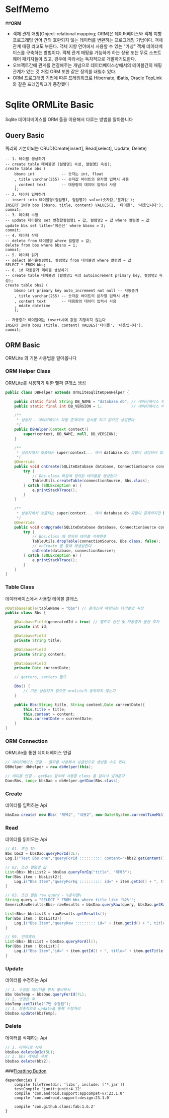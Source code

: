 # **SelfMemo**

##**ORM**
- 객체 관계 매핑(Object-relational mapping; ORM)은 데이터베이스와 객체 지향 프로그래밍 언어 간의 호환되지 않는 데이터를 변환하는 프로그래밍 기법이다. 객체 관계 매핑 라고도 부른다. 객체 지향 언어에서 사용할 수 있는 "가상" 객체 데이터베이스를 구축하는 방법이다. 객체 관계 매핑을 가능하게 하는 상용 또는 무료 소프트웨어 패키지들이 있고, 경우에 따라서는 독자적으로 개발하기도한다.
- 오브젝트간에 관계를 연결해주는 개념으로 데이터베이스상에서의 테이블간의 매핑관계가 있는 것 처럼 ORM 또한 같은 정의를 내릴수 있다.
- ORM 프로그래밍 기법에 따른 프레임워크로 Hibernate, iBatis, Oracle TopLink와 같은 프레임워크가 등장했다


# Sqlite ORMLite Basic
Sqlite 데이터베이스를 ORM 툴을 이용해서 다루는 방법을 알아봅니다

## Query Basic
쿼리의 기본이되는 CRUD(Create[insert], Read[select], Update, Delete)
```text
-- 1. 테이블 생성하기
-- create table 테이블명 (컬럼명1 속성, 컬럼명2 속성);
create table bbs (
	bbsno int            -- 숫자는 int, float
	, title varchar(255) -- 숫자값 바이트의 문자열 입력시 사용
	, content text       -- 대용량의 데이터 입력시 사용
    );
-- 2. 데이터 입력하기
-- insert into 테이블명(컬럼명1, 컬럼명2) value(숫자값,'문자값');
INSERT INTO bbs (bbsno, title, content) VALUES(2, '타이틀', '내용입니다');
commit;
-- 3. 데이터 수정
-- update 테이블명 set 변경할컬럼명1 = 값, 컬럼명2 = 값 where 컬럼명 = 값
update bbs set title='이순신' where bbsno = 2;
commit;
-- 4. 데이터 삭제
-- delete from 테이블명 where 컬럼명 = 값;
delete from bbs where bbsno = 1;
commit;
-- 5. 데이터 읽기
-- select 불러올컬럼명1, 컬럼명2 from 테이블명 where 컬럼명 = 값
SELECT * FROM bbs;
-- 6. id 자동증가 테이블 생성하기
-- create table 테이블명 (컬럼명1 속성 autoincrement primary key, 컬럼명2 속성);
create table bbs2 (
	bbsno int primary key auto_increment not null -- 자동증가
	, title varchar(255) -- 숫자값 바이트의 문자열 입력시 사용
	, content text       -- 대용량의 데이터 입력시 사용
    , ndate datetime
    );

-- 자동증가 테이블에는 insert시에 값을 지정하지 않는다
INSERT INTO bbs2 (title, content) VALUES('타이틀', '내용입니다');
commit;
```

## ORM Basic
ORMLite 의 기본 사용법을 알아봅니다

### ORM Helper Class
ORMLite를 사용하기 위한 헬퍼 클래스 생성
```java
public class DBHelper extends OrmLiteSqliteOpenHelper {

    public static final String DB_NAME = "database.db"; // 데이터베이스 파일 이름
    public static final int DB_VERSION = 1;             // 데이터베이스 버전

    /**
     * 생성자 - 데이터베이스 파일 존재여부 검사를 하고 없으면 생성한다
     */
    public DBHelper(Context context){
        super(context, DB_NAME, null, DB_VERSION);
    }

    /**
     * 생성자에서 호출되는 super(context... 에서 database.db 파일이 생성되어 있지 않으면 호출된다
     */
    @Override
    public void onCreate(SQLiteDatabase database, ConnectionSource connectionSource) {
        try {
            // Bbs.class 파일에 정의된 테이블을 생성한다
            TableUtils.createTable(connectionSource, Bbs.class);
        } catch (SQLException e) {
            e.printStackTrace();
        }
    }

    /**
     * 생성자에서 호출되는 super(context... 에서 database.db 파일이 존재하지만 DB_VERSION 이 증가되면 호출된다
     */
    @Override
    public void onUpgrade(SQLiteDatabase database, ConnectionSource connectionSource, int oldVersion, int newVersion) {
        try {
            // Bbs.class 에 정의된 테이블 삭제한후
            TableUtils.dropTable(connectionSource, Bbs.class, false);
            // onCreate 를 통해 재생성한다
            onCreate(database, connectionSource);
        } catch (SQLException e) {
            e.printStackTrace();
        }
    }
}
```

### Table Class
데이터베이스에서 사용할 테이블 클래스
```java
@DatabaseTable(tableName = "bbs") // 클래스에 매핑되는 테이블명 지정
public class Bbs {

    @DatabaseField(generatedId = true) // 필드로 선언 및 자동증가 옵션 추가
    private int id;

    @DatabaseField
    private String title;

    @DatabaseField
    private String content;

    @DatabaseField
    private Date currentDate;

    // getters, setters 필요

    Bbs() {
        // 기본 생성자가 없으면 ormlite가 동작하지 않는다
    }

    public Bbs(String title, String content,Date currentDate){
        this.title = title;
        this.content = content;
        this.currentDate = currentDate;
    }
}
```

### ORM Connection
ORMLite를 통한 데이터베이스 연결
```java
// 데이터베이스 연결 - 헬퍼를 사용해서 싱글턴으로 생성할 수도 있다
DBHelper dbHelper = new dbHelper(this);

// 테이블 연결 - getDao 함수에 사용할 class 를 담아서 넘겨준다
Dao<Bbs, Long> bbsDao = dbHelper.getDao(Bbs.class);
```

### Create
데이터를 입력하는 Api
```java
bbsDao.create( new Bbs( "제목2", "내용2", new Date(System.currentTimeMillis()) ) );
```
### Read
데이터를 읽어오는 Api
```java
// 01. 조건 ID
Bbs bbs2 = bbsDao.queryForId(3L);
Log.i("Test Bbs one","queryForId :::::::::: content="+bbs2.getContent());

// 02. 조건 컬럼명 값
List<Bbs> bbsList2 = bbsDao.queryForEq("title", "제목3");
for(Bbs item : bbsList2){
    Log.i("Bbs Item","queryForEq :::::::::: id=" + item.getId() + ", title=" + item.getTitle());
}

// 03. 조건 컬럼 raw query - %문자열%
String query = "SELECT * FROM bbs where title like '%2%'";
GenericRawResults<Bbs> rawResults = bbsDao.queryRaw(query, bbsDao.getRawRowMapper());

List<Bbs> bbsList3 = rawResults.getResults();
for(Bbs item : bbsList3){
    Log.i("Bbs Item","queryRaw ::::::::: id=" + item.getId() + ", title=" + item.getTitle());
}

// 99. 전체쿼리
List<Bbs> bbsList = bbsDao.queryForAll();
for(Bbs item : bbsList){
    Log.i("Bbs Item","id=" + item.getId() + ", title=" + item.getTitle());
}
```
### Update
데이터를 수정하는 Api
```java
// 1. 수정할 데이터를 먼저 불러와서
Bbs bbsTemp = bbsDao.queryForId(7L);
// 2. 변경한 후
bbsTemp.setTitle("7번 수정됨");
// 3. 최종적으로 update를 통해 수정처리
bbsDao.update(bbsTemp);
```
### Delete
데이터를 삭제하는 Api
```java
// 1. 아이디로 삭제
bbsDao.deleteById(5L);
// 2. bbs 객체로 삭제
bbsDao.delete(bbs2);
```

###[Floatting Button](http://www.viralandroid.com/2016/02/android-floating-action-menu-example.html)
```
dependencies {
    compile fileTree(dir: 'libs', include: ['*.jar'])
    testCompile 'junit:junit:4.12'
    compile 'com.android.support:appcompat-v7:23.1.0'
    compile 'com.android.support:design:23.1.0'

    compile 'com.github.clans:fab:1.6.2'
}
```

